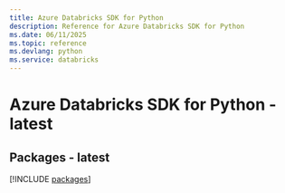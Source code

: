 ```yaml
---
title: Azure Databricks SDK for Python
description: Reference for Azure Databricks SDK for Python
ms.date: 06/11/2025
ms.topic: reference
ms.devlang: python
ms.service: databricks
---
```

# Azure Databricks SDK for Python - latest
## Packages - latest
[!INCLUDE [packages](databricks-index.md)]